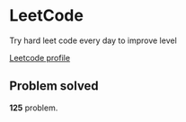 # LeetCode

Try hard leet code every day to improve level

[ Leetcode profile ](https://leetcode.com/u/orgball2608/)

## Problem solved

**125** problem.
